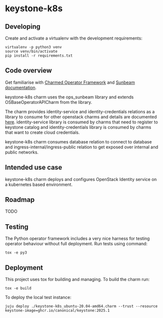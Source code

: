 # keystone-k8s

## Developing

Create and activate a virtualenv with the development requirements:

    virtualenv -p python3 venv
    source venv/bin/activate
    pip install -r requirements.txt

## Code overview

Get familiarise with [Charmed Operator Framework](https://juju.is/docs/sdk)
and [Sunbeam documentation](sunbeam-docs).

keystone-k8s charm uses the ops\_sunbeam library and extends
OSBaseOperatorAPICharm from the library.

The charm provides identity-service and identity-credentials relations
as a library to consume for other openstack charms and details are
documented [here](keystone-k8s-libs-docs). identity-service library
is consumed by charms that need to register to keystone catalog and
identity-credentials library is consumed by charms that want to create
cloud credentials.

keystone-k8s charm consumes database relation to connect to database
and ingress-internal/ingress-public relation to get exposed over
internal and public networks.

## Intended use case

keystone-k8s charm deploys and configures OpenStack Identity service
on a kubernetes based environment.

## Roadmap

TODO

## Testing

The Python operator framework includes a very nice harness for testing
operator behaviour without full deployment. Run tests using command:

    tox -e py3

## Deployment

This project uses tox for building and managing. To build the charm
run:

    tox -e build

To deploy the local test instance:

    juju deploy ./keystone-k8s_ubuntu-20.04-amd64.charm --trust --resource keystone-image=ghcr.io/canonical/keystone:2025.1

<!-- LINKS -->

[keystone-k8s-libs-docs]: https://charmhub.io/sunbeam-keystone-operator/libraries/identity_service
[sunbeam-docs]: https://opendev.org/openstack/sunbeam-charms/src/branch/main/README.md
